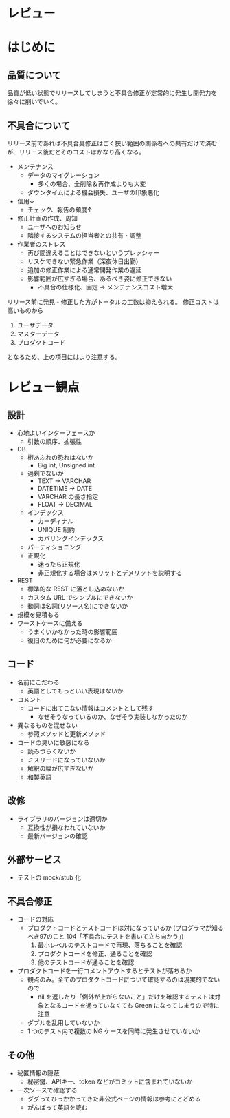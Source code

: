 レビュー
=============

# はじめに

## 品質について

品質が低い状態でリリースしてしまうと不具合修正が定常的に発生し開発力を徐々に削いでいく。

## 不具合について

リリース前であれば不具合臭修正はごく狭い範囲の関係者への共有だけで済むが、リリース後だとそのコストはかなり高くなる。

* メンテナンス
  + データのマイグレーション
    - 多くの場合、全削除＆再作成よりも大変
  + ダウンタイムによる機会損失、ユーザの印象悪化
* 信用↓
  + チェック、報告の頻度↑
* 修正計画の作成、周知
  + ユーザへのお知らせ
  + 隣接するシステムの担当者との共有・調整
* 作業者のストレス
  + 再び間違えることはできないというプレッシャー
  + リスケできない緊急作業（深夜休日出勤）
  + 追加の修正作業による通常開発作業の遅延
  + 影響範囲が広すぎる場合、あるべき姿に修正できない
    - 不具合の仕様化、固定 -> メンテナンスコスト増大

リリース前に発見・修正した方がトータルの工数は抑えられる。
修正コストは高いものから

1. ユーザデータ
2. マスターデータ
3. プロダクトコード

となるため、上の項目にはより注意する。

# レビュー観点

## 設計

* 心地よいインターフェースか
  + 引数の順序、拡張性
* DB
  + 桁あふれの恐れはないか
    - Big int, Unsigned int
  + 過剰でないか
    - TEXT -> VARCHAR
    - DATETIME -> DATE
    - VARCHAR の長さ指定
    - FLOAT -> DECIMAL
  + インデックス
    - カーディナル
    - UNIQUE 制約
    - カバリングインデックス
  + パーティショニング
  + 正規化
    - 迷ったら正規化
    - 非正規化する場合はメリットとデメリットを説明する
* REST
  + 標準的な REST に落とし込めないか
  + カスタム URL でシンプルにできないか
  + 動詞は名詞(リソース名)にできないか
* 規模を見積もる
* ワーストケースに備える
  + うまくいかなかった時の影響範囲
  + 復旧のために何が必要になるか

## コード

* 名前にこだわる
  + 英語としてもっといい表現はないか
* コメント
  + コードに出てこない情報はコメントとして残す
    - なぜそうなっているのか、なぜそう実装しなかったのか
* 異なるものを混ぜない
  + 参照メソッドと更新メソッド
* コードの臭いに敏感になる
  + 読みづらくないか
  + ミスリードになっていないか
  + 解釈の幅が広すぎないか
  + 和製英語

## 改修

* ライブラリのバージョンは適切か
  + 互換性が損なわれていないか
  + 最新バージョンの確認
  
## 外部サービス

* テストの mock/stub 化

## 不具合修正

* コードの対応
  + プロダクトコードとテストコードは対になっているか (プログラマが知るべき97のこと 104「不具合にテストを書いて立ち向かう」)
    1. 最小レベルのテストコードで再現、落ちることを確認
    2. プロダクトコードを修正、通ることを確認
    3. 他のテストコードが通ることを確認
* プロダクトコードを一行コメントアウトするとテストが落ちるか
  + 観点のみ。全てのプロダクトコードについて確認するのは現実的でないので
    - nil を返したり「例外が上がらないこと」だけを確認するテストは対象となるコードを通っていなくても Green になってしまうので特に注意
  + ダブルを乱用していないか
  + 1 つのテスト内で複数の NG ケースを同時に発生させていないか

## その他

* 秘匿情報の隠蔽
  + 秘密鍵、APIキー、token などがコミットに含まれていないか
* 一次ソースで確認する
  + ググってひっかかってきた非公式ページの情報は参考にとどめる
  + がんばって英語を読む
